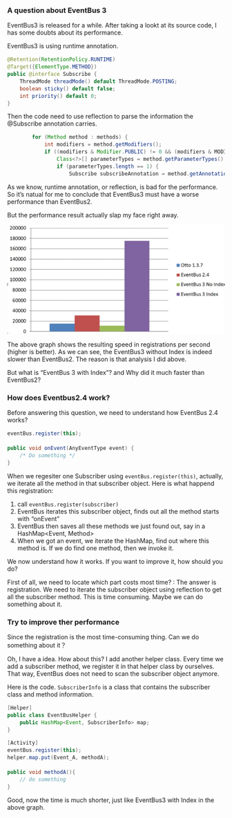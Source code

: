 ### A question about EventBus 3
EventBus3 is released for a while. After taking a lookt at its source code, I has some doubts about its performance.

EventBus3 is using runtime annotation. 
```java
@Retention(RetentionPolicy.RUNTIME)
@Target({ElementType.METHOD})
public @interface Subscribe {
    ThreadMode threadMode() default ThreadMode.POSTING;
    boolean sticky() default false;
    int priority() default 0;
}
```

Then the code need to use reflection to parse the information the @Subscribe annotation carries.
```java
        for (Method method : methods) {
            int modifiers = method.getModifiers();
            if ((modifiers & Modifier.PUBLIC) != 0 && (modifiers & MODIFIERS_IGNORE) == 0) {
                Class<?>[] parameterTypes = method.getParameterTypes();
                if (parameterTypes.length == 1) {
                    Subscribe subscribeAnnotation = method.getAnnotation(Subscribe.class);
```

As we know, runtime annotation, or reflection, is bad for the performance. So it’s natual for me to conclude that EventBus3 must have a worse performance than EventBus2. 

But the performance result actually slap my face right away.

![](./_image/2017-06-19-20-26-19.jpg)

The above graph shows the resulting speed in registrations per second (higher is better). As we can see, the EventBus3 without Index is indeed slower than EventBus2. The reason is that analysis I did above.

But what is “EventBus 3 with Index”? and Why did it much faster than EventBus2?

### How does Eventbus2.4 work?
Before answering this question, we need to understand how EventBus 2.4 works?

```java
eventBus.register(this);

public void onEvent(AnyEventType event) {
    /* Do something */
}
```

When we regesiter one Subscriber using `eventBus.register(this)`, actually, we iterate all the method in that subscriber object.  Here is what happend this registration:
1. call `eventBus.register(subscriber)`
2. EventBus iterates this subscriber object, finds out all the method starts with “onEvent”
3. EventBus then saves all these methods we just found out, say in a HashMap<Event, Method>
4. When we got an event, we iterate the HashMap, find out where this method is. If we do find one method, then we invoke it.

We now understand how it works. If you want to improve it, how should you do?

First of all, we need to locate which part costs most time? 
: The answer is registration.  We need to iterate the subscriber object using reflection to get all the subscriber method. This is time consuming.  Maybe we can do something about it.

### Try to improve ther performance
Since the registration is the most time-consuming thing. Can we do something about it？

Oh, I have a idea. How about this? 
I add another helper class. Every time we add a subscriber method, we register it in that helper class by ourselves. That way, EventBus does not need to scan the subscriber object anymore.

Here is the code. `SubscriberInfo` is a class that contains the subscriber class and method information. 

```java
[Helper]
public class EventBusHelper {
    public HashMap<Event, SubscriberInfo> map;
}
```

```java
[Activity]
eventBus.register(this);
helper.map.put(Event_A, methodA);

public void methodA(){
    // do something
}

```

Good, now the time is much shorter, just like EventBus3 with Index in the above graph.


